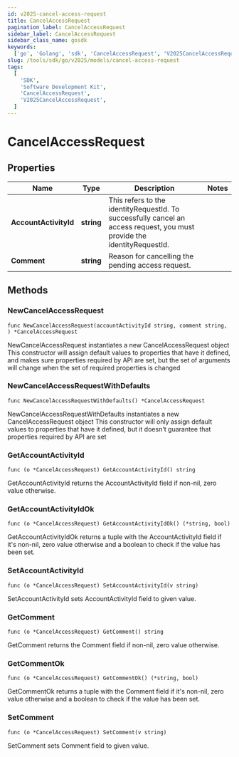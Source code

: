 ```yaml
---
id: v2025-cancel-access-request
title: CancelAccessRequest
pagination_label: CancelAccessRequest
sidebar_label: CancelAccessRequest
sidebar_class_name: gosdk
keywords:
  ['go', 'Golang', 'sdk', 'CancelAccessRequest', 'V2025CancelAccessRequest']
slug: /tools/sdk/go/v2025/models/cancel-access-request
tags:
  [
    'SDK',
    'Software Development Kit',
    'CancelAccessRequest',
    'V2025CancelAccessRequest',
  ]
---
```


# CancelAccessRequest

## Properties

| Name | Type | Description | Notes |
| --- | --- | --- | --- |
| **AccountActivityId** | **string** | This refers to the identityRequestId. To successfully cancel an access request, you must provide the identityRequestId. |
| **Comment** | **string** | Reason for cancelling the pending access request. |

## Methods

### NewCancelAccessRequest

`func NewCancelAccessRequest(accountActivityId string, comment string, ) *CancelAccessRequest`

NewCancelAccessRequest instantiates a new CancelAccessRequest object This constructor will assign default values to properties that have it defined, and makes sure properties required by API are set, but the set of arguments will change when the set of required properties is changed

### NewCancelAccessRequestWithDefaults

`func NewCancelAccessRequestWithDefaults() *CancelAccessRequest`

NewCancelAccessRequestWithDefaults instantiates a new CancelAccessRequest object This constructor will only assign default values to properties that have it defined, but it doesn't guarantee that properties required by API are set

### GetAccountActivityId

`func (o *CancelAccessRequest) GetAccountActivityId() string`

GetAccountActivityId returns the AccountActivityId field if non-nil, zero value otherwise.

### GetAccountActivityIdOk

`func (o *CancelAccessRequest) GetAccountActivityIdOk() (*string, bool)`

GetAccountActivityIdOk returns a tuple with the AccountActivityId field if it's non-nil, zero value otherwise and a boolean to check if the value has been set.

### SetAccountActivityId

`func (o *CancelAccessRequest) SetAccountActivityId(v string)`

SetAccountActivityId sets AccountActivityId field to given value.

### GetComment

`func (o *CancelAccessRequest) GetComment() string`

GetComment returns the Comment field if non-nil, zero value otherwise.

### GetCommentOk

`func (o *CancelAccessRequest) GetCommentOk() (*string, bool)`

GetCommentOk returns a tuple with the Comment field if it's non-nil, zero value otherwise and a boolean to check if the value has been set.

### SetComment

`func (o *CancelAccessRequest) SetComment(v string)`

SetComment sets Comment field to given value.
